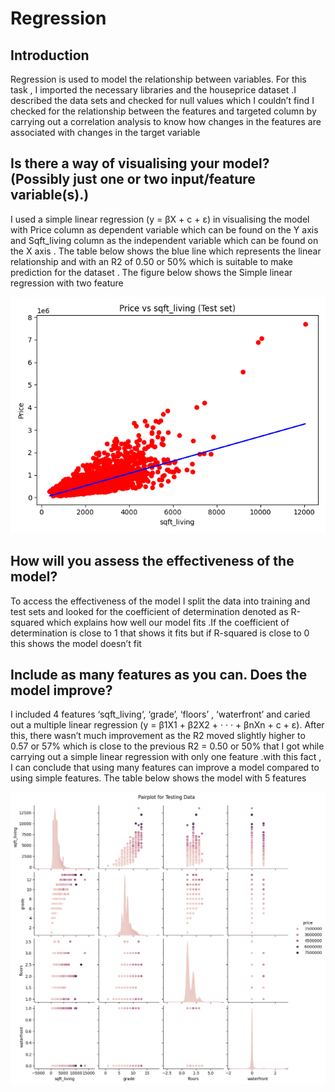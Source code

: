 # Regression 

## Introduction
Regression is used to model the relationship between variables. For this task , I imported the necessary libraries and the houseprice dataset .I described the data sets and checked for null values which I couldn’t find I checked for the relationship between the features and targeted column by carrying out a correlation analysis to know how changes in the features are associated with changes in the target variable

## Is there a way of visualising your model? (Possibly just one or two input/feature variable(s).)
I used a simple linear regression (y = βX + c + ε) in visualising the model with Price column as  dependent variable which can be found on the Y axis and Sqft_living column as the independent variable which can be found on the X axis . The table below shows the blue line which represents the linear relationship and with an R2 of 0.50 or 50% which is suitable to make prediction for the dataset . The figure below shows the Simple linear regression with two feature

![Diagram Title](/charts/prices.png)

## How will you assess the effectiveness of the model?
To access the effectiveness of the model I split the data into training and test sets and looked for the coefficient of determination denoted as R-squared which explains how well our model fits .If the coefficient of determination is close to 1 that shows it fits but if R-squared is close to 0 this shows the model doesn’t fit

## Include as many features as you can. Does the model improve?
I included 4 features ‘sqft_living‘, ‘grade’, ‘floors’ , ‘waterfront’ and caried out a multiple linear 
regression (y = β1X1 + β2X2 + · · · + βnXn + c + ε). After this, there wasn’t much improvement as the 
R2 moved slightly higher to 0.57 or 57% which is close to the previous R2 = 0.50 or 50% that I got 
while carrying out a simple linear regression with only one feature .with this fact , I can conclude that using many features can improve a model compared to using simple features. The table below shows the model with 5 features

![Diagram Title](/charts/new_test_plot.png)

